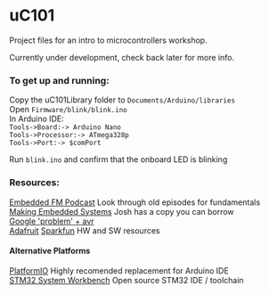 # uC101
Project files for an intro to microcontrollers workshop.  

Currently under development, check back later for more info. 

### To get up and running:
Copy the uC101Library folder to `Documents/Arduino/libraries`  
Open `Firmware/blink/blink.ino`  
In Arduino IDE:  
`Tools->Board:-> Arduino Nano`  
`Tools->Processor:-> ATmega328p`  
`Tools->Port:-> $comPort` 

Run `blink.ino` and confirm that the onboard LED is blinking

### Resources:   

[Embedded FM Podcast](embedded.fm) Look through old episodes for fundamentals  
[Making Embedded Systems](http://shop.oreilly.com/product/0636920017776.do) Josh has a copy you can borrow  
[Google 'problem' + avr](http://lmgtfy.com/?q=problem+avr)  
[Adafruit](https://www.adafruit.com/) [Sparkfun](https://www.sparkfun.com/) HW and SW resources  

#### Alternative Platforms
[PlatformIO](https://platformio.org/) Highly recomended replacement for Arduino IDE  
[STM32 System Workbench](http://www.openstm32.org/System%2BWorkbench%2Bfor%2BSTM32) Open source STM32 IDE / toolchain  
